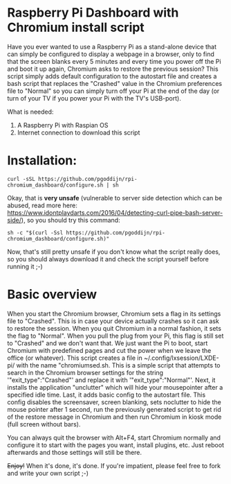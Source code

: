 # Raspberry Pi Dashboard with Chromium install script
Have you ever wanted to use a Raspberry Pi as a stand-alone device that can simply be configured to display a webpage in a browser, only to find that the screen blanks every 5 minutes and every time you power off the Pi and boot it up again, Chromium asks to restore the previous session?
This script simply adds default configuration to the autostart file and creates a bash script that replaces the "Crashed" value in the Chromium preferences file to "Normal" so you can simply turn off your Pi at the end of the day (or turn of your TV if you power your Pi with the TV's USB-port).

What is needed:
1. A Raspberry Pi with Raspian OS
2. Internet connection to download this script

# Installation:

    curl -sSL https://github.com/pgoddijn/rpi-chromium_dashboard/configure.sh | sh

Okay, that is **very unsafe** (vulnerable to server side detection which can be abused, read more here: https://www.idontplaydarts.com/2016/04/detecting-curl-pipe-bash-server-side/), so you should try this command:

    sh -c "$(curl -Ssl https://github.com/pgoddijn/rpi-chromium_dashboard/configure.sh)"

Now, that's still pretty unsafe if you don't know what the script really does, so you should always download it and check the script yourself before running it ;-)



# Basic overview
When you start the Chromium browser, Chromium sets a flag in its settings file to "Crashed". This is in case your device actually crashes so it can ask to restore the session. When you quit Chromium in a normal fashion, it sets the flag to "Normal".
When you pull the plug from your Pi, this flag is still set to "Crashed" and we don't want that. We just want the Pi to boot, start Chromium with predefined pages and cut the power when we leave the office (or whatever).
This script creates a file in ~/.config/lxsession/LXDE-pi/ with the name "chromiumsed.sh. This is a simple script that attempts to search in the Chromium browser settings for the string '"exit_type":"Crashed"' and replace it with '"exit_type":"Normal"'.
Next, it installs the application "unclutter" which will hide your mousepointer after a specified idle time.
Last, it adds basic config to the autostart file. This config disables the screensaver, screen blanking, sets noclutter to hide the mouse pointer after 1 second, run the previously generated script to get rid of the restore message in Chromium and then run Chromium in kiosk mode (full screen without bars).

You can always quit the browser with Alt+F4, start Chromium normally and configure it to start with the pages you want, install plugins, etc. Just reboot afterwards and those settings will still be there.

~~Enjoy!~~ When it's done, it's done. If you're impatient, please feel free to fork and write your own script ;-)
